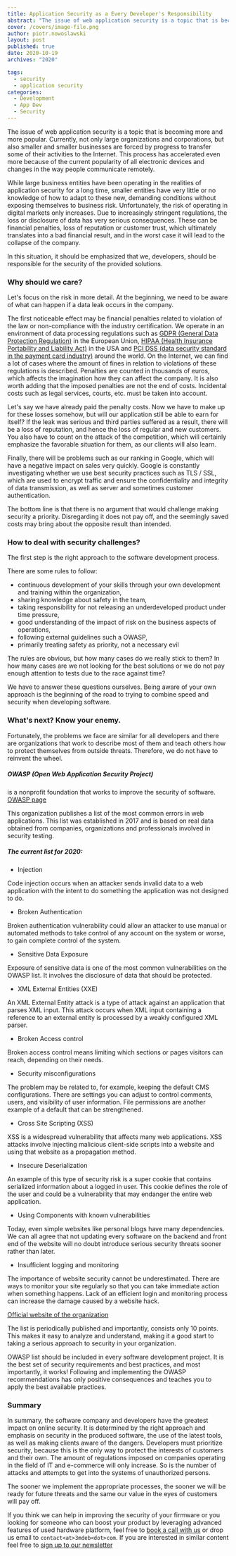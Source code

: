 ```yaml
---
title: Application Security as a Every Developer's Responsibility
abstract: "The issue of web application security is a topic that is becoming more and more popular. Currently, not only large organizations and corporations, but also smaller and smaller businesses are forced by progress to transfer some of their activities to the Internet."
cover: /covers/image-file.png
author: piotr.nowoslawski
layout: post
published: true
date: 2020-10-19
archives: "2020"

tags:
  - security
  - application security
categories:
  - Development
  - App Dev
  - Security
---
```


The issue of web application security is a topic that is becoming more and more popular. Currently, not only large organizations and corporations, but also smaller and smaller businesses are forced by progress to transfer some of their activities to the Internet. This process has accelerated even more because of the current popularity of all electronic devices and changes in the way people communicate remotely.

While large business entities have been operating in the realities of application security for a long time, smaller entities have very little or no knowledge of how to adapt to these new, demanding conditions without exposing themselves to business risk. Unfortunately, the risk of operating in digital markets only increases. Due to increasingly stringent regulations, the loss or disclosure of data has very serious consequences. These can be financial penalties, loss of reputation or customer trust, which ultimately translates into a bad financial result, and in the worst case it will lead to the collapse of the company.

In this situation, it should be emphasized that we, developers, should be responsible for the security of the provided solutions.

### Why should we care?

Let's focus on the risk in more detail. At the beginning, we need to be aware of what can happen if a data leak occurs in the company.

The first noticeable effect may be financial penalties related to violation of the law or non-compliance with the industry certification. We operate in an environment of data processing regulations such as [GDPR (General Data Protection Regulation)](https://eugdpr.org/) in the European Union, [HIPAA (Health Insurance Portability and Liability Act)](https://www.hhs.gov/hipaa/for-professionals/privacy/laws-regulations/index.html) in the USA and [PCI DSS (data security standard in the payment card industry)](https://www.pcisecuritystandards.org/pci_security/) around the world. On the Internet, we can find a lot of cases where the amount of fines in relation to violations of these regulations is described. Penalties are counted in thousands of euros, which affects the imagination how they can affect the company. It is also worth adding that the imposed penalties are not the end of costs. Incidental costs such as legal services, courts, etc. must be taken into account.

Let's say we have already paid the penalty costs. Now we have to make up for these losses somehow, but will our application still be able to earn for itself? If the leak was serious and third parties suffered as a result, there will be a loss of reputation, and hence the loss of regular and new customers. You also have to count on the attack of the competition, which will certainly emphasize the favorable situation for them, as our clients will also learn.

Finally, there will be problems such as our ranking in Google, which will have a negative impact on sales very quickly.
Google is constantly investigating whether we use best security practices such as TLS / SSL, which are used to encrypt traffic and ensure the confidentiality and integrity of data transmission, as well as server and sometimes customer authentication.

The bottom line is that there is no argument that would challenge making security a priority. Disregarding it does not pay off, and the seemingly saved costs may bring about the opposite result than intended.

### How to deal with security challenges?

The first step is the right approach to the software development process.

There are some rules to follow:

- continuous development of your skills through your own development and training within the organization,
- sharing knowledge about safety in the team,
- taking responsibility for not releasing an underdeveloped product under time pressure,
- good understanding of the impact of risk on the business aspects of operations,
- following external guidelines such a OWASP,
- primarily treating safety as priority, not a necessary evil

The rules are obvious, but how many cases do we really stick to them? In how many cases are we not looking for the best solutions or we do not pay enough attention to tests due to the race against time?

We have to answer these questions ourselves. Being aware of your own approach is the beginning of the road to trying to combine speed and security when developing software.

### What's next? Know your enemy.

Fortunately, the problems we face are similar for all developers and there are organizations that work to describe most of them and teach others how to protect themselves from outside threats. Therefore, we do not have to reinvent the wheel.

##### OWASP (Open Web Application Security Project)

is a nonprofit foundation that works to improve the security of software. [OWASP page](https://owasp.org/)

This organization publishes a list of the most common errors in web applications. This list was established in 2017 and is based on real data obtained from companies, organizations and professionals involved in security testing.

##### The current list for 2020:

- Injection

Code injection occurs when an attacker sends invalid data to a web application with the intent to do something the application was not designed to do.

- Broken Authentication

Broken authentication vulnerability could allow an attacker to use manual or automated methods to take control of any account on the system or worse, to gain complete control of the system.

- Sensitive Data Exposure

Exposure of sensitive data is one of the most common vulnerabilities on the OWASP list. It involves the disclosure of data that should be protected.

- XML External Entities (XXE)

An XML External Entity attack is a type of attack against an application that parses XML input. This attack occurs when XML input containing a reference to an external entity is processed by a weakly configured XML parser.

- Broken Access control

Broken access control means limiting which sections or pages visitors can reach, depending on their needs.

- Security misconfigurations

The problem may be related to, for example, keeping the default CMS configurations. There are settings you can adjust to control comments, users, and visibility of user information. File permissions are another example of a default that can be strengthened.

- Cross Site Scripting (XSS)

XSS is a widespread vulnerability that affects many web applications. XSS attacks involve injecting malicious client-side scripts into a website and using that website as a propagation method.

- Insecure Deserialization

An example of this type of security risk is a super cookie that contains serialized information about a logged in user. This cookie defines the role of the user and could be a vulnerability that may endanger the entire web application.

- Using Components with known vulnerabilities

Today, even simple websites like personal blogs have many dependencies.
We can all agree that not updating every software on the backend and front end of the website will no doubt introduce serious security threats sooner rather than later.

- Insufficient logging and monitoring

The importance of website security cannot be underestimated. There are ways to monitor your site regularly so that you can take immediate action when something happens. Lack of an efficient login and monitoring process can increase the damage caused by a website hack.

[Official website of the organization](https://owasp.org/www-project-top-ten/)

The list is periodically published and importantly, consists only 10 points. This makes it easy to analyze and understand, making it a good start to taking a serious approach to security in your organization.

OWASP list should be included in every software development project.
It is the best set of security requirements and best practices, and most importantly, it works!
Following and implementing the OWASP recommendations has only positive consequences and teaches you to apply the best available practices.

### Summary

In summary, the software company and developers have the greatest impact on online security. It is determined by the right approach and emphasis on security in the produced software, the use of the latest tools, as well as making clients aware of the dangers. Developers must prioritize security, because this is the only way to protect the interests of customers and their own. The amount of regulations imposed on companies operating in the field of IT and e-commerce will only increase. So is the number of attacks and attempts to get into the systems of unauthorized persons.

The sooner we implement the appropriate processes, the sooner we will be ready for future threats and the same our value in the eyes of customers will pay off.

If you think we can help in improving the security of your firmware or you
looking for someone who can boost your product by leveraging advanced features
of used hardware platform, feel free to [book a call with us](https://calendly.com/3mdeb/consulting-remote-meeting)
or drop us email to `contact<at>3mdeb<dot>com`. If you are interested in similar
content feel free to [sign up to our newsletter](http://eepurl.com/doF8GX)
